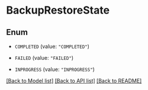 # BackupRestoreState

## Enum


* `COMPLETED` (value: `"COMPLETED"`)

* `FAILED` (value: `"FAILED"`)

* `INPROGRESS` (value: `"INPROGRESS"`)


[[Back to Model list]](../README.md#documentation-for-models) [[Back to API list]](../README.md#documentation-for-api-endpoints) [[Back to README]](../README.md)


